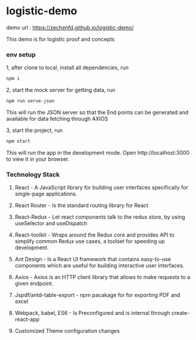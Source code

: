 # logistic-demo

demo url : https://zechenfd.github.io/logistic-demo/

This demo is for logistic proof and concepts


### env setup

1, after clone to local, install all dependencies, run
```bash
npm i
```

2, start the mock server for getting data, run
```bash
npm run serve-json
```
This will run the JSON server so that the End points can be generated and available for data fetching through AXIOS

3, start the project, run
```bash
npm start
```
This will run the app in the development mode.
Open http://localhost:3000 to view it in your browser.




### Technology Stack

1. React - A JavaScript library for building user interfaces specifically for single-page applications.

2. React Router - Is the standard routing library for React

3. React-Redux - Let react components talk to the redux store, by using useSelector and useDispatch

4. React-toolkit - Wraps around the Redux core and provides API to simplify common Redux use cases, a toolset for speeding up development.

5. Ant Design - Is a React UI framework that contains easy-to-use components which are useful for building interactive user interfaces.

6. Axios - Axios is an HTTP client library that allows to make requests to a given endpoint.

7. Jspdf/antd-table-export - npm pacakage for for exporting PDF and excel

8. Webpack, babel, ES6 - Is Preconfigured and is internal through create-react-app

9. Customized Theme configuration changes


